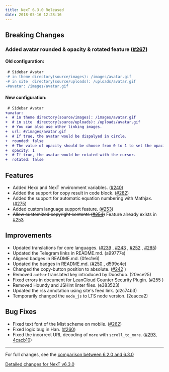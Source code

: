 ```yaml
---
title: NexT 6.3.0 Released
date: 2018-05-16 12:28:16
---
```


## Breaking Changes

### Added avatar rounded & opacity & rotated feature ([#267](https://github.com/theme-next/hexo-theme-next/pull/267))

#### Old configuration:

```diff
 # Sidebar Avatar
-# in theme directory(source/images): /images/avatar.gif
-# in site  directory(source/uploads): /uploads/avatar.gif
-#avatar: /images/avatar.gif
```

#### New configuration:

```diff
 # Sidebar Avatar
+avatar:
+  # in theme directory(source/images): /images/avatar.gif
+  # in site  directory(source/uploads): /uploads/avatar.gif
+  # You can also use other linking images.
+  url: #/images/avatar.gif
+  # If true, the avatar would be dispalyed in circle.
+  rounded: false
+  # The value of opacity should be choose from 0 to 1 to set the opacity of the avatar.
+  opacity: 1
+  # If true, the avatar would be rotated with the cursor.
+  rotated: false
```

## Features

- Added Hexo and NexT environment variables. ([#240](https://github.com/theme-next/hexo-theme-next/pull/240))
- Added the support for copy result in code block. ([#282](https://github.com/theme-next/hexo-theme-next/pull/282))
- Added the support for automatic equation numbering with Mathjax. ([#275](https://github.com/theme-next/hexo-theme-next/pull/275))
- Added custom language support feature. ([#253](https://github.com/theme-next/hexo-theme-next/pull/253))
- ~~Allow customized copyright contents ([#254](https://github.com/theme-next/hexo-theme-next/pull/254))~~ Feature already exists in [#253](https://github.com/theme-next/hexo-theme-next/pull/253)

## Improvements

- Updated translations for core languages. ([#239](https://github.com/theme-next/hexo-theme-next/pull/239) , [#243](https://github.com/theme-next/hexo-theme-next/pull/243) , [#252](https://github.com/theme-next/hexo-theme-next/pull/252) , [#285](https://github.com/theme-next/hexo-theme-next/pull/285))
- Updated the Telegram links in README.md. (a99777e)
- Aligned badges in README.md. (0fec1e6)
- Updated the badges in README.md. ([#250](https://github.com/theme-next/hexo-theme-next/pull/250) , d599c4e)
- Changed the copy-button position to absolute. ([#242](https://github.com/theme-next/hexo-theme-next/pull/242) )
- Removed `author` translated key introduced by Duoshuo. (20ece25)
- Fixed errors in document for LeanCloud Counter Security Plugin. ([#255](https://github.com/theme-next/hexo-theme-next/pull/255) )
- Removed Houndy and JSHint linter files. (e383523)
- Updated the rss annotation using site's feed link. (d2c74b3)
- Temporarily changed the `node_js` to LTS node version. (2eacca2)

## Bug Fixes

- Fixed text font of the Mist scheme on mobile. ([#262](https://github.com/theme-next/hexo-theme-next/pull/262))
- Fixed logic bug in Han. ([#260](https://github.com/theme-next/hexo-theme-next/pull/260))
- Fixed the incorrect URL decoding of `more` with `scroll_to_more`. ([#293](https://github.com/theme-next/hexo-theme-next/pull/293), [4cacb10](http://github.com/theme-next/hexo-theme-next/commit/4cacb103b1350b8e3805f343d2c86932a9de383d))

***

For full changes, see the [comparison between 6.2.0 and 6.3.0](https://github.com/theme-next/hexo-theme-next/compare/v6.2.0...v6.3.0)

[Detailed changes for NexT v6.3.0](https://github.com/theme-next/hexo-theme-next/releases/tag/v6.3.0)
